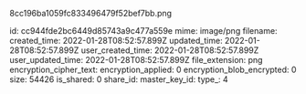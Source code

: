 8cc196ba1059fc833496479f52bef7bb.png

id: cc944fde2bc6449d85743a9c477a559e
mime: image/png
filename: 
created_time: 2022-01-28T08:52:57.899Z
updated_time: 2022-01-28T08:52:57.899Z
user_created_time: 2022-01-28T08:52:57.899Z
user_updated_time: 2022-01-28T08:52:57.899Z
file_extension: png
encryption_cipher_text: 
encryption_applied: 0
encryption_blob_encrypted: 0
size: 54426
is_shared: 0
share_id: 
master_key_id: 
type_: 4